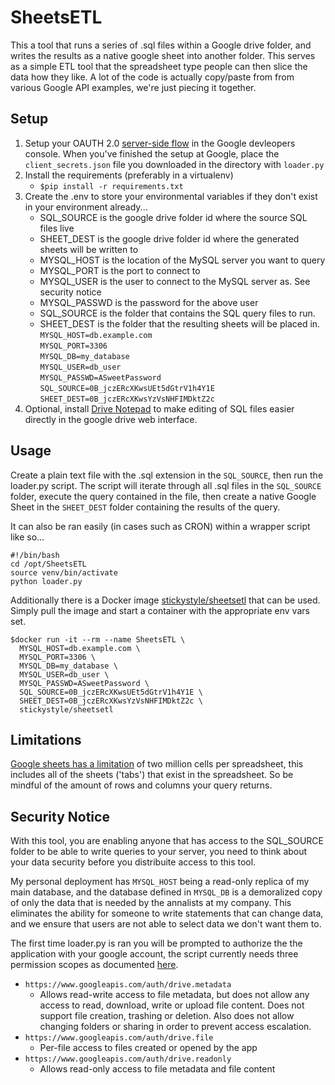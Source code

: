 # SheetsETL

This a tool that runs a series of .sql files within a Google drive folder, and writes the results as a native google sheet into another folder.
This serves as a simple ETL tool that the spreadsheet type people can then slice the data how they like.
A lot of the code is actually copy/paste from from various Google API examples, we're just piecing it together.

## Setup

1. Setup your OAUTH 2.0 [server-side flow](https://developers.google.com/drive/v2/web/auth/web-server) in the Google devleopers console.
When you've finished the setup at Google, place the `client_secrets.json` file you downloaded in the directory with
 `loader.py`
2. Install the requirements (preferably in a virtualenv)
    - `$pip install -r requirements.txt`
3. Create the .env to store your environmental variables if they don't exist in your environment already...
    - SQL_SOURCE is the google drive folder id where the source SQL files live
    - SHEET_DEST is the google drive folder id where the generated sheets will be written to
    - MYSQL_HOST is the location of the MySQL server you want to query
    - MYSQL_PORT is the port to connect to
    - MYSQL_USER is the user to connect to the MySQL server as. See security notice
    - MYSQL_PASSWD is the password for the above user
    - SQL_SOURCE is the folder that contains the SQL query files to run.
    - SHEET_DEST is the folder that the resulting sheets will be placed in.
    `MYSQL_HOST=db.example.com`  
    `MYSQL_PORT=3306`  
    `MYSQL_DB=my_database`  
    `MYSQL_USER=db_user`  
    `MYSQL_PASSWD=ASweetPassword`  
    `SQL_SOURCE=0B_jczERcXKwsUEt5dGtrV1h4Y1E`
    `SHEET_DEST=0B_jczERcXKwsYzVsNHFIMDktZ2c`
6. Optional, install [Drive Notepad](https://chrome.google.com/webstore/detail/drive-notepad/gpgjomejfimnbmobcocilppikhncegaj) to make editing of SQL files easier directly in the google drive web interface.

## Usage

Create a plain text file with the .sql extension in the `SQL_SOURCE`, then run the loader.py script.
The script will iterate through all .sql files in the `SQL_SOURCE` folder, execute the query contained
in the file, then create a native Google Sheet in the `SHEET_DEST` folder containing the results of the query.

It can also be ran easily (in cases such as CRON) within a wrapper script like so...

    #!/bin/bash
    cd /opt/SheetsETL
    source venv/bin/activate
    python loader.py

Additionally there is a Docker image [stickystyle/sheetsetl](https://hub.docker.com/r/stickystyle/sheetsetl/) that
 can be used. Simply pull the image and start a container with the appropriate env vars set.

    $docker run -it --rm --name SheetsETL \
      MYSQL_HOST=db.example.com \
      MYSQL_PORT=3306 \
      MYSQL_DB=my_database \
      MYSQL_USER=db_user \
      MYSQL_PASSWD=ASweetPassword \
      SQL_SOURCE=0B_jczERcXKwsUEt5dGtrV1h4Y1E \
      SHEET_DEST=0B_jczERcXKwsYzVsNHFIMDktZ2c \
      stickystyle/sheetsetl

## Limitations

[Google sheets has a limitation](https://support.google.com/drive/answer/37603?hl=en) of two million cells per spreadsheet, this includes all of the sheets ('tabs')
that exist in the spreadsheet. So be mindful of the amount of rows and columns your query returns.

## Security Notice

With this tool, you are enabling anyone that has access to the SQL_SOURCE folder to be
able to write queries to your server, you need to think about your data security before you distribuite
access to this tool.

My personal deployment has `MYSQL_HOST` being a read-only
replica of my main database, and the database defined in `MYSQL_DB` is a demoralized copy
of only the data that is needed by the annalists at my company. This eliminates the ability for someone
to write statements that can change data, and we ensure that users are not able to select data we don't want
them to.

The first time loader.py is ran you will be prompted to authorize the the application with your google account, the script
currently needs three permission scopes as documented [here](https://developers.google.com/drive/v2/web/scopes#google_drive_scopes).
  - `https://www.googleapis.com/auth/drive.metadata`
    - Allows read-write access to file metadata, but does not allow any access to read, download, write or upload file content. Does not support file creation, trashing or deletion. Also does not allow changing folders or sharing in order to prevent access escalation.
  - `https://www.googleapis.com/auth/drive.file`
    - Per-file access to files created or opened by the app
  - `https://www.googleapis.com/auth/drive.readonly`
    - Allows read-only access to file metadata and file content


